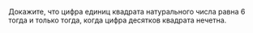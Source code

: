 Докажите, что цифра единиц квадрата натурального числа равна 6 тогда и только тогда, когда цифра десятков квадрата нечетна.